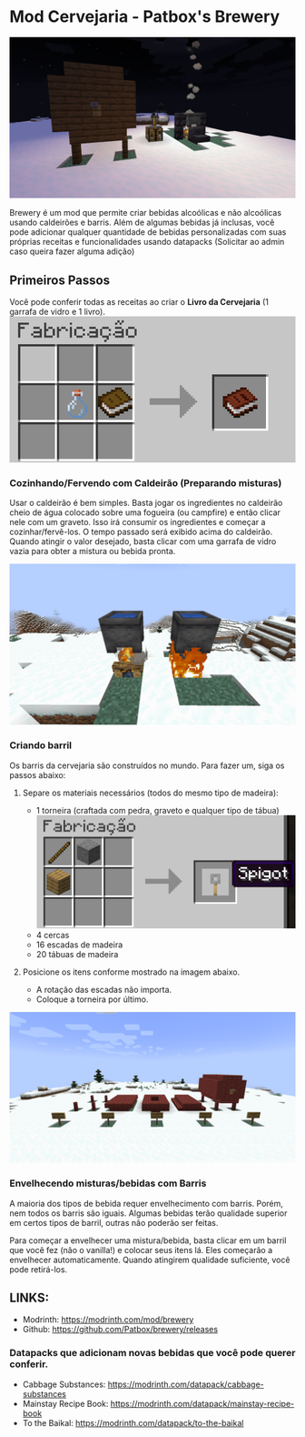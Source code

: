 # Mod Cervejaria - Patbox's Brewery

![Showcase](../../assets/cervejaria/cervejaria01.png)

Brewery é um mod que permite criar bebidas alcoólicas e não alcoólicas usando caldeirões e barris. Além de algumas bebidas já inclusas, você pode adicionar qualquer quantidade de bebidas personalizadas com suas próprias receitas e funcionalidades usando datapacks (Solicitar ao admin caso queira fazer alguma adição)


## Primeiros Passos
Você pode conferir todas as receitas ao criar o **Livro da Cervejaria** (1 garrafa de vidro e 1 livro).
![](../../assets/cervejaria/cervejariacraft01.png)

### Cozinhando/Fervendo com Caldeirão (Preparando misturas)
Usar o caldeirão é bem simples. Basta jogar os ingredientes no caldeirão cheio de água
colocado sobre uma fogueira (ou campfire) e então clicar nele com um graveto. Isso irá consumir os ingredientes e começar a cozinhar/fervê-los. O tempo passado será exibido acima do caldeirão. Quando atingir o valor desejado, basta clicar com uma garrafa de vidro vazia para obter a mistura ou bebida pronta.

![](../../assets/cervejaria/cervejaria02.png)

### Criando barril
Os barris da cervejaria são construídos no mundo. Para fazer um, siga os passos abaixo:

1. Separe os materiais necessários (todos do mesmo tipo de madeira):
    - 1 torneira (craftada com pedra, graveto e qualquer tipo de tábua)
    ![](../../assets/cervejaria/cervejariacraft02.png)
    - 4 cercas
    - 16 escadas de madeira
    - 20 tábuas de madeira

2. Posicione os itens conforme mostrado na imagem abaixo.
    - A rotação das escadas não importa.
    - Coloque a torneira por último.


![](../../assets/cervejaria/cervejaria03.png)

### Envelhecendo misturas/bebidas com Barris
A maioria dos tipos de bebida requer envelhecimento com barris. Porém, nem todos os barris são iguais. Algumas bebidas terão qualidade superior em certos tipos de barril, outras não poderão ser feitas.

Para começar a envelhecer uma mistura/bebida, basta clicar em um barril que você fez (não o vanilla!) e colocar seus itens lá. Eles começarão a envelhecer automaticamente. Quando atingirem qualidade suficiente, você pode retirá-los.

## LINKS:
- Modrinth: https://modrinth.com/mod/brewery
- Github: https://github.com/Patbox/brewery/releases

### Datapacks que adicionam novas bebidas que você pode querer conferir.
- Cabbage Substances: https://modrinth.com/datapack/cabbage-substances
- Mainstay Recipe Book: https://modrinth.com/datapack/mainstay-recipe-book
- To the Baikal: https://modrinth.com/datapack/to-the-baikal